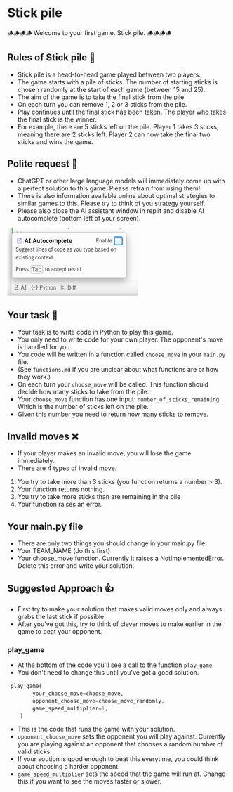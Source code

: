 # Stick pile

🪵🪵🪵🪵 Welcome to your first game. Stick pile. 🪵🪵🪵🪵

## Rules of Stick pile :scroll:

* Stick pile is a head-to-head game played between two players. 
* The game starts with a pile of sticks. The number of starting sticks is chosen randomly at the start of each game (between 15 and 25).
* The aim of the game is to take the final stick from the pile 
* On each turn you can remove 1, 2 or 3 sticks from the pile. 
* Play continues until the final stick has been taken. The player who takes the final stick is the winner.
* For example, there are 5 sticks left on the pile. Player 1 takes 3 sticks, meaning there are 2 sticks left. Player 2 can now take the final two sticks and wins the game.

## Polite request 🙏
* ChatGPT or other large language models will immediately come up with a perfect solution to this game. Please refrain from using them!
* There is also information available online about optimal strategies to similar games to this. Please try to think of you strategy yourself.
* Please also close the AI assistant window in replit and disable AI autocomplete (bottom left of your screen).

![AI](ai-turn-off.png)

## Your task 🔧

* Your task is to write code in Python to play this game.
* You only need to write code for your own player. The opponent's move is handled for you.
* You code will be written in a function called `choose_move` in your `main.py` file.
* (See `functions.md` if you are unclear about what functions are or how they work.)
* On each turn your `choose_move` will be called. This function should decide how many sticks to take from the pile.
* Your `choose_move` function has one input: `number_of_sticks_remaining`. Which is the number of sticks left on the pile. 
* Given this number you need to return how many sticks to remove.

## Invalid moves ❌

* If your player makes an invalid move, you will lose the game immediately.
* There are 4 types of invalid move.

1. You try to take more than 3 sticks (you function returns a number > 3).
2. Your function returns nothing.
3. You try to take more sticks than are remaining in the pile
4. Your function raises an error.


## Your main.py file

* There are only two things you should change in your main.py file:
* Your TEAM_NAME (do this first)
* Your choose_move function. Currently it raises a NotImplementedError. Delete this error and write your solution.

## Suggested Approach :+1:

* First try to make your solution that makes valid moves only and always grabs the last stick if possible.
* After you've got this, try to think of clever moves to make earlier in the game to beat your opponent.


### play_game
* At the bottom of the code you'll see a call to the function `play_game`
* You don't need to change this until you've got a good solution.

```python 
 play_game(
        your_choose_move=choose_move,
        opponent_choose_move=choose_move_randomly,
        game_speed_multiplier=1,
    )
```

* This is the code that runs the game with your solution.
* `opponent_choose_move` sets the opponent you will play against. Currently you are playing against an opponent that chooses a random number of valid sticks.
* If your soution is good enough to beat this everytime, you could think about choosing a harder opponent.
* `game_speed_multiplier` sets the speed that the game will run at. Change this if you want to see the moves faster or slower.








